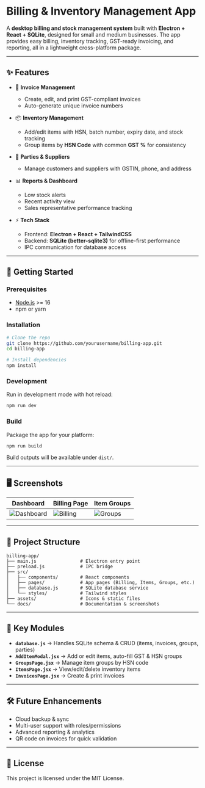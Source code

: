 # Billing & Inventory Management App  

A **desktop billing and stock management system** built with **Electron + React + SQLite**, designed for small and medium businesses. The app provides easy billing, inventory tracking, GST-ready invoicing, and reporting, all in a lightweight cross-platform package.  

---

## ✨ Features  
- 🧾 **Invoice Management**  
  - Create, edit, and print GST-compliant invoices  
  - Auto-generate unique invoice numbers  

- 📦 **Inventory Management**  
  - Add/edit items with HSN, batch number, expiry date, and stock tracking  
  - Group items by **HSN Code** with common **GST %** for consistency  

- 👥 **Parties & Suppliers**  
  - Manage customers and suppliers with GSTIN, phone, and address  

- 📊 **Reports & Dashboard**  
  - Low stock alerts  
  - Recent activity view  
  - Sales representative performance tracking  

- ⚡ **Tech Stack**  
  - Frontend: **Electron + React + TailwindCSS**  
  - Backend: **SQLite (better-sqlite3)** for offline-first performance  
  - IPC communication for database access  

---

## 🚀 Getting Started  

### Prerequisites  
- [Node.js](https://nodejs.org/) >= 16  
- npm or yarn  

### Installation  
```bash
# Clone the repo
git clone https://github.com/yourusername/billing-app.git
cd billing-app

# Install dependencies
npm install
```

### Development  
Run in development mode with hot reload:  
```bash
npm run dev
```

### Build  
Package the app for your platform:  
```bash
npm run build
```

Build outputs will be available under `dist/`.  

---

## 🖥️ Screenshots  

| Dashboard | Billing Page | Item Groups |  
|-----------|--------------|-------------|  
| ![Dashboard](docs/screenshots/dashboard.png) | ![Billing](docs/screenshots/billing.png) | ![Groups](docs/screenshots/groups.png) |  

---

## 📂 Project Structure  

```
billing-app/
├── main.js                # Electron entry point
├── preload.js             # IPC bridge
├── src/
│   ├── components/        # React components
│   ├── pages/             # App pages (Billing, Items, Groups, etc.)
│   ├── database.js        # SQLite database service
│   └── styles/            # Tailwind styles
├── assets/                # Icons & static files
└── docs/                  # Documentation & screenshots
```

---

## 🧩 Key Modules  

- **`database.js`** → Handles SQLite schema & CRUD (items, invoices, groups, parties)  
- **`AddItemModal.jsx`** → Add or edit items, auto-fill GST & HSN groups  
- **`GroupsPage.jsx`** → Manage item groups by HSN code  
- **`ItemsPage.jsx`** → View/edit/delete inventory items  
- **`InvoicesPage.jsx`** → Create & print invoices  

---

## 🛠️ Future Enhancements  
- Cloud backup & sync  
- Multi-user support with roles/permissions  
- Advanced reporting & analytics  
- QR code on invoices for quick validation  

---

## 📜 License  
This project is licensed under the MIT License.  
